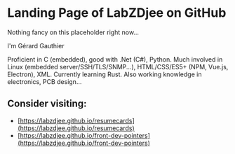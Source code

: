 # Landing Page of LabZDjee on GitHub

Nothing fancy on this placeholder right now...

I'm Gérard Gauthier

Proficient in C (embedded), good with .Net (C#), Python.
Much involved in Linux (embedded server/SSH/TLS/SNMP...), HTML/CSS/ES5+ (NPM, Vue.js, Electron), XML.
Currently learning Rust.
Also working knowledge in electronics, PCB design...

## Consider visiting:

- [https://labzdjee.github.io/resumecards](https://labzdjee.github.io/resumecards)
- [https://labzdjee.github.io/front-dev-pointers](https://labzdjee.github.io/front-dev-pointers)

